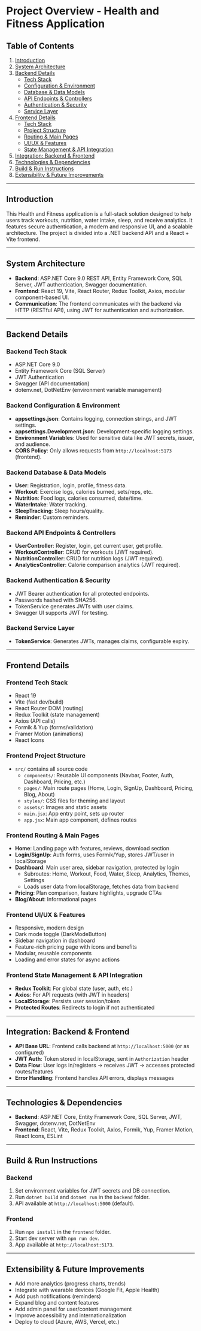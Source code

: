 # Project Overview - Health and Fitness Application

## Table of Contents
1. [Introduction](#introduction)
2. [System Architecture](#system-architecture)
3. [Backend Details](#backend-details)
    - [Tech Stack](#backend-tech-stack)
    - [Configuration & Environment](#backend-configuration--environment)
    - [Database & Data Models](#backend-database--data-models)
    - [API Endpoints & Controllers](#backend-api-endpoints--controllers)
    - [Authentication & Security](#backend-authentication--security)
    - [Service Layer](#backend-service-layer)
4. [Frontend Details](#frontend-details)
    - [Tech Stack](#frontend-tech-stack)
    - [Project Structure](#frontend-project-structure)
    - [Routing & Main Pages](#frontend-routing--main-pages)
    - [UI/UX & Features](#frontend-uiux--features)
    - [State Management & API Integration](#frontend-state-management--api-integration)
5. [Integration: Backend & Frontend](#integration-backend--frontend)
6. [Technologies & Dependencies](#technologies--dependencies)
7. [Build & Run Instructions](#build--run-instructions)
8. [Extensibility & Future Improvements](#extensibility--future-improvements)

---

## Introduction
This Health and Fitness application is a full-stack solution designed to help users track workouts, nutrition, water intake, sleep, and receive analytics. It features secure authentication, a modern and responsive UI, and a scalable architecture. The project is divided into a .NET backend API and a React + Vite frontend.

---

## System Architecture
- **Backend**: ASP.NET Core 9.0 REST API, Entity Framework Core, SQL Server, JWT authentication, Swagger documentation.
- **Frontend**: React 19, Vite, React Router, Redux Toolkit, Axios, modular component-based UI.
- **Communication**: The frontend communicates with the backend via HTTP (RESTful API), using JWT for authentication and authorization.

---

## Backend Details
### Backend Tech Stack
- ASP.NET Core 9.0
- Entity Framework Core (SQL Server)
- JWT Authentication
- Swagger (API documentation)
- dotenv.net, DotNetEnv (environment variable management)

### Backend Configuration & Environment
- **appsettings.json**: Contains logging, connection strings, and JWT settings.
- **appsettings.Development.json**: Development-specific logging settings.
- **Environment Variables**: Used for sensitive data like JWT secrets, issuer, and audience.
- **CORS Policy**: Only allows requests from `http://localhost:5173` (frontend).

### Backend Database & Data Models
- **User**: Registration, login, profile, fitness data.
- **Workout**: Exercise logs, calories burned, sets/reps, etc.
- **Nutrition**: Food logs, calories consumed, date/time.
- **WaterIntake**: Water tracking.
- **SleepTracking**: Sleep hours/quality.
- **Reminder**: Custom reminders.

### Backend API Endpoints & Controllers
- **UserController**: Register, login, get current user, get profile.
- **WorkoutController**: CRUD for workouts (JWT required).
- **NutritionController**: CRUD for nutrition logs (JWT required).
- **AnalyticsController**: Calorie comparison analytics (JWT required).

### Backend Authentication & Security
- JWT Bearer authentication for all protected endpoints.
- Passwords hashed with SHA256.
- TokenService generates JWTs with user claims.
- Swagger UI supports JWT for testing.

### Backend Service Layer
- **TokenService**: Generates JWTs, manages claims, configurable expiry.

---

## Frontend Details
### Frontend Tech Stack
- React 19
- Vite (fast dev/build)
- React Router DOM (routing)
- Redux Toolkit (state management)
- Axios (API calls)
- Formik & Yup (forms/validation)
- Framer Motion (animations)
- React Icons

### Frontend Project Structure
- `src/` contains all source code
    - `components/`: Reusable UI components (Navbar, Footer, Auth, Dashboard, Pricing, etc.)
    - `pages/`: Main route pages (Home, Login, SignUp, Dashboard, Pricing, Blog, About)
    - `styles/`: CSS files for theming and layout
    - `assets/`: Images and static assets
    - `main.jsx`: App entry point, sets up router
    - `app.jsx`: Main app component, defines routes

### Frontend Routing & Main Pages
- **Home**: Landing page with features, reviews, download section
- **Login/SignUp**: Auth forms, uses Formik/Yup, stores JWT/user in localStorage
- **Dashboard**: Main user area, sidebar navigation, protected by login
    - Subroutes: Home, Workout, Food, Water, Sleep, Analytics, Themes, Settings
    - Loads user data from localStorage, fetches data from backend
- **Pricing**: Plan comparison, feature highlights, upgrade CTAs
- **Blog/About**: Informational pages

### Frontend UI/UX & Features
- Responsive, modern design
- Dark mode toggle (DarkModeButton)
- Sidebar navigation in dashboard
- Feature-rich pricing page with icons and benefits
- Modular, reusable components
- Loading and error states for async actions

### Frontend State Management & API Integration
- **Redux Toolkit**: For global state (user, auth, etc.)
- **Axios**: For API requests (with JWT in headers)
- **LocalStorage**: Persists user session/token
- **Protected Routes**: Redirects to login if not authenticated

---

## Integration: Backend & Frontend
- **API Base URL**: Frontend calls backend at `http://localhost:5000` (or as configured)
- **JWT Auth**: Token stored in localStorage, sent in `Authorization` header
- **Data Flow**: User logs in/registers → receives JWT → accesses protected routes/features
- **Error Handling**: Frontend handles API errors, displays messages

---

## Technologies & Dependencies
- **Backend**: ASP.NET Core, Entity Framework Core, SQL Server, JWT, Swagger, dotenv.net, DotNetEnv
- **Frontend**: React, Vite, Redux Toolkit, Axios, Formik, Yup, Framer Motion, React Icons, ESLint

---

## Build & Run Instructions
### Backend
1. Set environment variables for JWT secrets and DB connection.
2. Run `dotnet build` and `dotnet run` in the `backend` folder.
3. API available at `http://localhost:5000` (default).

### Frontend
1. Run `npm install` in the `frontend` folder.
2. Start dev server with `npm run dev`.
3. App available at `http://localhost:5173`.

---

## Extensibility & Future Improvements
- Add more analytics (progress charts, trends)
- Integrate with wearable devices (Google Fit, Apple Health)
- Add push notifications (reminders)
- Expand blog and content features
- Add admin panel for user/content management
- Improve accessibility and internationalization
- Deploy to cloud (Azure, AWS, Vercel, etc.)


